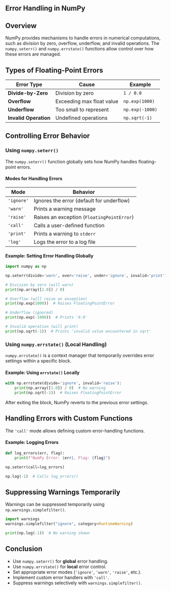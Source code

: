 ## **Error Handling in NumPy**  

## **Overview**  
NumPy provides mechanisms to handle errors in numerical computations, such as division by zero, overflow, underflow, and invalid operations. The `numpy.seterr()` and `numpy.errstate()` functions allow control over how these errors are managed.

## **Types of Floating-Point Errors**  
| Error Type  | Cause | Example |
|-------------|------|---------|
| **Divide-by-Zero** | Division by zero | `1 / 0.0` |
| **Overflow** | Exceeding max float value | `np.exp(1000)` |
| **Underflow** | Too small to represent | `np.exp(-1000)` |
| **Invalid Operation** | Undefined operations | `np.sqrt(-1)` |

## **Controlling Error Behavior**  

### **Using `numpy.seterr()`**  
The `numpy.seterr()` function globally sets how NumPy handles floating-point errors.

#### **Modes for Handling Errors**
| Mode       | Behavior |
|------------|----------|
| `'ignore'` | Ignores the error (default for underflow) |
| `'warn'`   | Prints a warning message |
| `'raise'`  | Raises an exception (`FloatingPointError`) |
| `'call'`   | Calls a user-defined function |
| `'print'`  | Prints a warning to `stderr` |
| `'log'`    | Logs the error to a log file |

#### **Example: Setting Error Handling Globally**
```python
import numpy as np

np.seterr(divide='warn', over='raise', under='ignore', invalid='print')

# Division by zero (will warn)
print(np.array([1.0]) / 0)

# Overflow (will raise an exception)
print(np.exp(1000))  # Raises FloatingPointError

# Underflow (ignored)
print(np.exp(-1000))  # Prints '0.0'

# Invalid operation (will print)
print(np.sqrt(-1))  # Prints 'invalid value encountered in sqrt'
```

### **Using `numpy.errstate()` (Local Handling)**  
`numpy.errstate()` is a context manager that temporarily overrides error settings within a specific block.

#### **Example: Using `errstate()` Locally**
```python
with np.errstate(divide='ignore', invalid='raise'):
    print(np.array([1.0]) / 0)  # No warning
    print(np.sqrt(-1))  # Raises FloatingPointError
```
After exiting the block, NumPy reverts to the previous error settings.

## **Handling Errors with Custom Functions**  
The `'call'` mode allows defining custom error-handling functions.

#### **Example: Logging Errors**
```python
def log_errors(err, flag):
    print(f"NumPy Error: {err}, Flag: {flag}")

np.seterr(call=log_errors)

np.log(-1)  # Calls log_errors()
```

## **Suppressing Warnings Temporarily**  
Warnings can be suppressed temporarily using `np.warnings.simplefilter()`.  
```python
import warnings
warnings.simplefilter("ignore", category=RuntimeWarning)

print(np.log(-1))  # No warning shown
```

## **Conclusion**  
- Use `numpy.seterr()` for **global** error handling.
- Use `numpy.errstate()` for **local** error control.
- Set appropriate error modes (`'ignore'`, `'warn'`, `'raise'`, etc.).
- Implement custom error handlers with `'call'`.
- Suppress warnings selectively with `warnings.simplefilter()`.